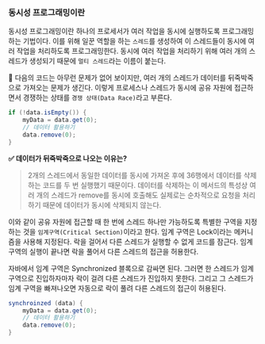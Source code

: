 ### 동시성 프로그래밍이란
동시성 프로그래밍이란 하나의 프로세서가 여러 작업을 동시에 실행하도록 프로그래밍하는 기법이다. 이를 위해 일꾼 역할을 하는 `스레드`를 생성하여 이 스레드들이 동시에 여러 작업을 처리하도록 프로그래밍한다. 동시에 여러 작업을 처리하기 위해 여러 개의 스레드가 생성되기 때문에 `멀티 스레드`라는 이름이 붙는다.

🚨 다음의 코드는 아무런 문제가 없어 보이지만, 여러 개의 스레드가 데이터를 뒤죽박죽으로 가져오는 문제가 생긴다. 이렇게 프로세스나 스레드가 동시에 공유 자원에 접근하면서 경쟁하는 상태를 `경쟁 상태(Data Race)`라고 부른다.
```java
if (!data.isEmpty()) {
    myData = data.get(0);
    // 데이터 활용하기
    data.remove(0);
}
```

**✅ 데이터가 뒤죽박죽으로 나오는 이유는?**
> 2개의 스레드에서 동일한 데이터를 동시에 가져온 후에 36행에서 데이터를 삭제하는 코드를 두 번 실행했기 때문이다. 데이터를 삭제하는 이 메서드의 특성상 여러 개의 스레드가 remove를 동시에 호출해도 실제로는 순차적으로 요청을 처리하기 때문에 데이터가 동시에 삭제되지 않는다.

이와 같이 공유 자원에 접근할 때 한 번에 스레드 하나만 가능하도록 특별한 구역을 지정하는 것을 `임계구역(Critical Section)`이라고 한다. 임계 구역은 Lock이라는 메커니즘을 사용해 지정된다. 락을 걸어서 다른 스레드가 실행할 수 없게 코드를 잠근다. 임계 구역의 실행이 끝나면 락을 풀어서 다른 스레드의 접근을 허용한다.  

자바에서 임계 구역은 Synchronized 블록으로 감싸면 된다. 그러면 한 스레드가 임계 구역으로 진입하자마자 락이 걸려 다른 스레드가 진입하지 못한다. 그리고 그 스레드가 임계 구역을 빠져나오면 자동으로 락이 풀려 다른 스레드의 접근이 허용된다.
```java
synchroinzed (data) {
    myData = data.get(0);
    // 데이터 활용하기
    data.remove(0);
}
```